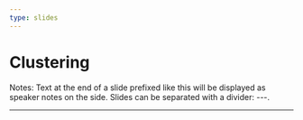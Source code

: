```yaml
---
type: slides
---
```


# Clustering

Notes: Text at the end of a slide prefixed like this will be displayed as
speaker notes on the side. Slides can be separated with a divider: ---.

--- 
